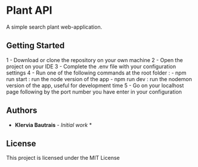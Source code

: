 # Plant API

A simple search plant web-application.

## Getting Started

1 - Download or clone the repository on your own machine
2 - Open the project on your IDE
3 - Complete the .env file with your configuration settings
4 - Run one of the following commands at the root folder :
    - npm run start : run the node version of the app
    - npm run dev : run the nodemon version of the app, useful for development time
5 - Go on your localhost page following by the port number you have enter in your configuration

## Authors

* **Klervia Bautrais** - *Initial work* *

## License

This project is licensed under the MIT License
